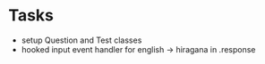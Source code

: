 # Tasks
- setup Question and Test classes
- hooked input event handler for english -> hiragana in .response
